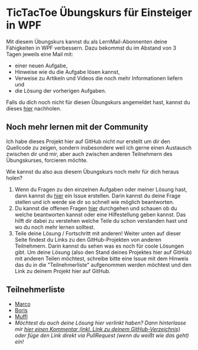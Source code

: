 # TicTacToe Übungskurs für Einsteiger in WPF

Mit diesem Übungskurs kannst du als LernMail-Abonnenten deine Fähigkeiten in WPF verbessern. Dazu bekommst du im Abstand von 3 Tagen jeweils eine Mail mit:
- einer neuen Aufgabe, 
- Hinweise wie du die Aufgabe lösen kannst,
- Verweise zu Artikeln und Videos die noch mehr Informationen liefern und 
- die Lösung der vorherigen Aufgaben. 

Falls du dich noch nicht für diesen Übungskurs angemeldet hast, kannst du dieses [hier](https://www.lernmoment.de) nachholen.

## Noch mehr lernen mit der Community
Ich habe dieses Projekt hier auf GitHub nicht nur erstellt um dir den Quellcode zu zeigen, sondern insbesondere weil ich gerne einen Austausch zwischen dir und mir, aber auch zwischen anderen Teilnehmern des Übungskurses, forcieren möchte.

Wie kannst du also aus diesem Übungskurs noch mehr für dich heraus holen?

1. Wenn du Fragen zu den einzelnen Aufgaben oder meiner Lösung hast, dann kannst du [hier](https://github.com/LernMoment/tictactoe-wpf/issues/new) ein Issue erstellen. Darin kannst du deine Frage stellen und ich werde sie dir so schnell wie möglich beantworten.
2. Du kannst die offenen Fragen [hier](https://github.com/LernMoment/tictactoe-wpf/issues) durchgehen und schauen ob du welche beantworten kannst oder eine Hilfestellung geben kannst. Das hilft dir dabei zu verstehen welche Teile du schon verstanden hast und wo du noch mehr lernen solltest.
3. Teile deine Lösung / Fortschritt mit anderen! Weiter unten auf dieser Seite findest du Links zu den GitHub-Projekten von anderen Teilnehmern. Darin kannst du sehen was es noch für coole Lösungen gibt. Um deine Lösung (also den Stand deines Projektes hier auf GitHub) mit anderen Teilen möchtest, schreibe bitte eine Issue mit dem Hinweis das du in die "Teilnehmerliste" aufgenommen werden möchtest und den Link zu deinem Projekt hier auf GitHub.

## Teilnehmerliste
- [Marco](https://github.com/20Marco20/TicTacToe)
- [Boris](https://github.com/BorisPaffenhoz/Tic-Tac-Toe)
- [Muffl](https://github.com/Muffl/Wpf_TicTacToe)
- *Möchtest du auch deine Lösung hier verlinkt haben? Dann hinterlasse mir [hier einen Kommentar (inkl. Link zu deinem GitHub-Verzeichnis)](https://github.com/LernMoment/tictactoe-wpf/issues/2) oder füge den Link direkt via PullRequest (wenn du weißt wie das geht) ein!*
